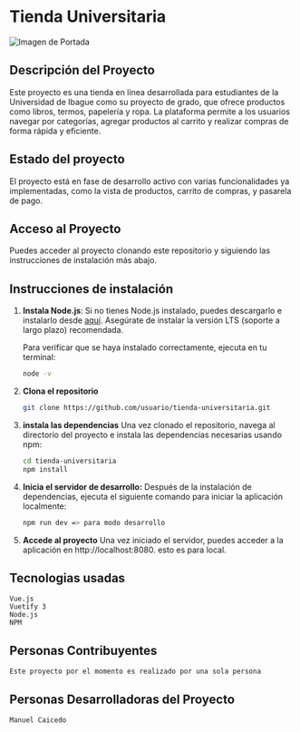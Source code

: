 # Tienda Universitaria

![Imagen de Portada](ruta-de-imagen.png)

## Descripción del Proyecto

Este proyecto es una tienda en línea desarrollada para estudiantes de la Universidad de Ibague como su proyecto de grado, que ofrece productos como libros, termos, papelería y ropa. La plataforma permite a los usuarios navegar por categorías, agregar productos al carrito y realizar compras de forma rápida y eficiente.

## Estado del proyecto

El proyecto está en fase de desarrollo activo con varias funcionalidades ya implementadas, como la vista de productos, carrito de compras, y pasarela de pago.

## Acceso al Proyecto

Puedes acceder al proyecto clonando este repositorio y siguiendo las instrucciones de instalación más abajo.

## Instrucciones de instalación

1. **Instala Node.js**:
   Si no tienes Node.js instalado, puedes descargarlo e instalarlo desde [aquí](https://nodejs.org). Asegúrate de instalar la versión LTS (soporte a largo plazo) recomendada.

   Para verificar que se haya instalado correctamente, ejecuta en tu terminal:

   ```bash
   node -v
   ```

2. **Clona el repositorio**

   ```bash
   git clone https://github.com/usuario/tienda-universitaria.git
   ```

3. **instala las dependencias**
   Una vez clonado el repositorio, navega al directorio del proyecto e instala las dependencias necesarias usando npm:

   ```bash
   cd tienda-universitaria
   npm install
   ```

4. **Inicia el servidor de desarrollo:**
   Después de la instalación de dependencias, ejecuta el siguiente comando para iniciar la aplicación localmente:

   ```bash
   npm run dev => para modo desarrollo
   ```

5. **Accede al proyecto**
   Una vez iniciado el servidor, puedes acceder a la aplicación en http://localhost:8080.
   esto es para local.

## Tecnologias usadas
    Vue.js
    Vuetify 3
    Node.js
    NPM

## Personas Contribuyentes
    Este proyecto por el momento es realizado por una sola persona

## Personas Desarrolladoras del Proyecto
    Manuel Caicedo

